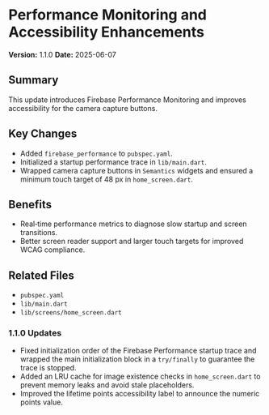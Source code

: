 # Performance Monitoring and Accessibility Enhancements

**Version:** 1.1.0
**Date:** 2025-06-07

## Summary
This update introduces Firebase Performance Monitoring and improves accessibility for the camera capture buttons.

## Key Changes
- Added `firebase_performance` to `pubspec.yaml`.
- Initialized a startup performance trace in `lib/main.dart`.
- Wrapped camera capture buttons in `Semantics` widgets and ensured a minimum touch target of 48 px in `home_screen.dart`.

## Benefits
- Real‑time performance metrics to diagnose slow startup and screen transitions.
- Better screen reader support and larger touch targets for improved WCAG compliance.

## Related Files
- `pubspec.yaml`
- `lib/main.dart`
- `lib/screens/home_screen.dart`

### 1.1.0 Updates
- Fixed initialization order of the Firebase Performance startup trace and wrapped
  the main initialization block in a `try/finally` to guarantee the trace is
  stopped.
- Added an LRU cache for image existence checks in `home_screen.dart` to prevent
  memory leaks and avoid stale placeholders.
- Improved the lifetime points accessibility label to announce the numeric
  points value.

